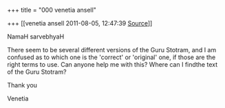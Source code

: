 +++
title = "000 venetia ansell"

+++
[[venetia ansell	2011-08-05, 12:47:39 [Source](https://groups.google.com/g/samskrita/c/oa9BcCjWCio)]]



NamaH sarvebhyaH

There seem to be several different versions of the Guru Stotram, and I am confused as to which one is the 'correct' or 'original' one, if those are the right terms to use. Can anyone help me with this? Where can I findthe text of the Guru Stotram?

Thank you

Venetia

